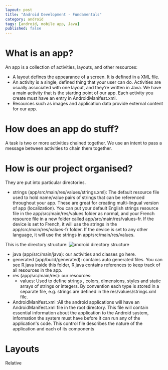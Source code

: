 ```yaml
---
layout: post
title: "Android Development - Fundamentals"
category: android
tags: [android, mobile app, Java]
published: false
---
```

# What is an app?

An app is a collection of activities, layouts, and other resources:
- A layout defines the appearance of a screen. It is defined in a XML file.
- An activity is a single, defined thing that your user can do. Activities are usually
associated with one layout, and they’re written in Java. We have a main activity
that is the starting point of our app. Each activity you create must have an entry in AndroidManifest.xml.
- Resources such as images and application data provide external content for our app.

# How does an app do stuff?

A task is two or more activities chained together. We use an intent to pass a message
between activities to chain them together.


# How is our project organised?

They are put into particular directories.
  - strings (app/src/main/res/values/strings.xml): The default resource file used to hold name/value pairs of strings that can be referenced throughout your app. These are great for creating multi-lingual version of app (localization). You can put your default English
  strings resource file in the app/src/main/res/values folder as normal, and your French resource file in a new folder called app/src/main/res/values-fr. If the device is set to French, it will use the strings in the app/src/main/res/values-fr folder. If the device is set to any other language, it will use the strings in app/src/main/res/values.

This is the directory structure:
![android directory structure](/assets/img/blog/2017-11-11-android/android-directory-structure.png)

- java (app/src/main/java): our activities and classes go here.
- generated (app/build/generated): contains auto generated files. You can see R.java inside
this folder, R.java contains references to keep track of all resources in the app.
- res (app/src/main/res): our resources:
    - values: Used to define strings , colors, dimensions, styles and static arrays of strings or integers. By convention each type is stored in a separate file, e.g. strings are defined in the res/values/strings.xml file.
- AndroidManifest.xml :All the android applications will have an AndroidManifest.xml file in the root directory. This file will contain essential information about the application to the Android system, information the system must have before it can run any of the application's code. This control file describes the nature of the application and each of its components

# Layouts

Relative
